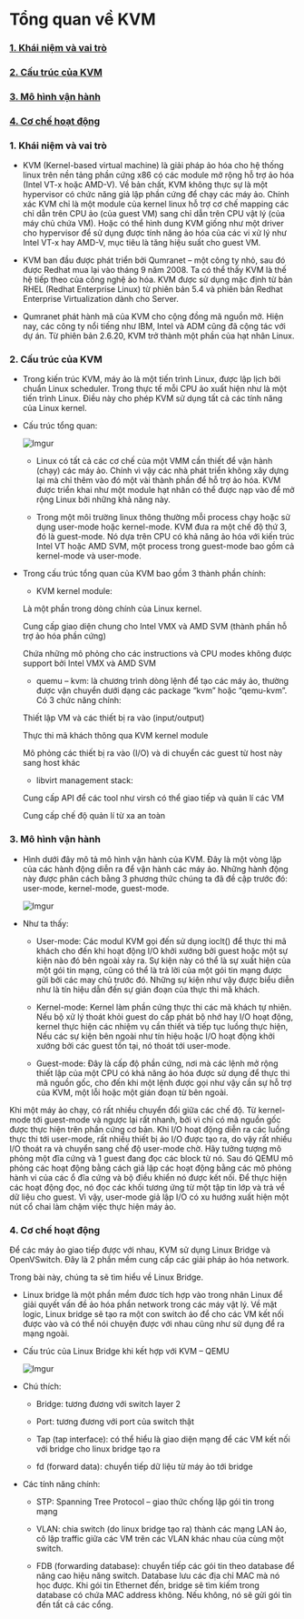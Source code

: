 # Tổng quan về KVM

### [1. Khái niệm và vai trò](https://github.com/phancong0897/Congphan/blob/master/KVM/OverviewKVM.md#1-kh%C3%A1i-ni%E1%BB%87m-v%C3%A0-vai-tr%C3%B2)

### [2. Cấu trúc của KVM](https://github.com/phancong0897/Congphan/blob/master/KVM/OverviewKVM.md#2-c%E1%BA%A5u-tr%C3%BAc-c%E1%BB%A7a-kvm)

### [3. Mô hình vận hành](https://github.com/phancong0897/Congphan/blob/master/KVM/OverviewKVM.md#3-m%C3%B4-h%C3%ACnh-v%E1%BA%ADn-h%C3%A0nh)

### [4. Cơ chế hoạt động](https://github.com/phancong0897/Congphan/blob/master/KVM/OverviewKVM.md#4-c%C6%A1-ch%E1%BA%BF-ho%E1%BA%A1t-%C4%91%E1%BB%99ng)


### 1. Khái niệm và vai trò

- KVM (Kernel-based virtual machine) là giải pháp ảo hóa cho hệ thống linux trên nền tảng phần cứng x86 có các module mở rộng hỗ trợ ảo hóa (Intel VT-x hoặc AMD-V). Về bản chất, KVM không thực sự là một hypervisor có chức năng giả lập phần cứng để chạy các máy ảo. Chính xác KVM chỉ là một module của kernel linux hỗ trợ cơ chế mapping các chỉ dẫn trên CPU ảo (của guest VM) sang chỉ dẫn trên CPU vật lý (của máy chủ chứa VM). Hoặc có thể hình dung KVM giống như một driver cho hypervisor để sử dụng được tính năng ảo hóa của các vi xử lý như Intel VT-x hay AMD-V, mục tiêu là tăng hiệu suất cho guest VM.

- KVM ban đầu được phát triển bởi Qumranet – một công ty nhỏ, sau đó được Redhat mua lại vào tháng 9 năm 2008. Ta có thể thấy KVM là thế hệ tiếp theo của công nghệ ảo hóa. KVM được sử dụng mặc định từ bản RHEL (Redhat Enterprise Linux) từ phiên bản 5.4 và phiên bản Redhat Enterprise Virtualization dành cho Server.

- Qumranet phát hành mã của KVM cho cộng đồng mã nguồn mở. Hiện nay, các công ty nổi tiếng như IBM, Intel và ADM cũng đã cộng tác với dự án. Từ phiên bản 2.6.20, KVM trở thành một phần của hạt nhân Linux.

### 2. Cấu trúc của KVM

- Trong kiến trúc KVM, máy ảo là một tiến trình Linux, được lập lịch bởi chuẩn Linux scheduler. Trong thực tế mỗi CPU ảo xuất hiện như là một tiến trình Linux. Điều này cho phép KVM sử dụng tất cả các tính năng của Linux kernel.

- Cấu trúc tổng quan:

    ![Imgur](https://imgur.com/JWNSsCd.png)

    - Linux có tất cả các cơ chế của một VMM cần thiết để vận hành (chạy) các máy ảo. Chính vì vậy các nhà phát triển không xây dựng lại mà chỉ thêm vào đó một vài thành phần để hỗ trợ ảo hóa. KVM được triển khai như một module hạt nhân có thể được nạp vào để mở rộng Linux bởi những khả năng này.

    - Trong một môi trường linux thông thường mỗi process chạy hoặc sử dụng user-mode hoặc kernel-mode. KVM đưa ra một chế độ thứ 3, đó là guest-mode. Nó dựa trên CPU có khả năng ảo hóa với kiến trúc Intel VT hoặc AMD SVM, một process trong guest-mode bao gồm cả kernel-mode và user-mode.

- Trong cấu trúc tổng quan của KVM bao gồm 3 thành phần chính:

    - KVM kernel module:

    Là một phần trong dòng chính của Linux kernel.

    Cung cấp giao diện chung cho Intel VMX và AMD SVM (thành phần hỗ trợ ảo hóa phần cứng)

    Chứa những mô phỏng cho các instructions và CPU modes không được support bởi Intel VMX và AMD SVM

    - quemu – kvm: là chương trình dòng lệnh để tạo các máy ảo, thường được vận chuyển dưới dạng các package “kvm” hoặc “qemu-kvm”. Có 3 chức năng chính:

    Thiết lập VM và các thiết bị ra vào (input/output)

    Thực thi mã khách thông qua KVM kernel module

    Mô phỏng các thiết bị ra vào (I/O) và di chuyển các guest từ host này sang host khác

    - libvirt management stack:

    Cung cấp API để các tool như virsh có thể giao tiếp và quản lí các VM

    Cung cấp chế độ quản lí từ xa an toàn

### 3. Mô hình vận hành

- Hình dưới đây mô tả mô hình vận hành của KVM. Đây là một vòng lặp của các hành động diễn ra để vận hành các máy ảo. Những hành động này được phân cách bằng 3 phương thức chúng ta đã đề cập trước đó: user-mode, kernel-mode, guest-mode.

    ![Imgur](https://imgur.com/nIhWWMs.png)

- Như ta thấy:

    - User-mode: Các modul KVM gọi đến sử dụng ioclt() để thực thi mã khách cho đến khi hoạt động I/O khởi xướng bởi guest hoặc một sự kiện nào đó bên ngoài xảy ra. Sự kiện này có thể là sự xuất hiện của một gói tin mạng, cũng có thể là trả lời của một gói tin mạng được gửi bởi các may chủ trước đó. Những sự kiện như vậy được biểu diễn như là tín hiệu dẫn đến sự gián đoạn của thực thi mã khách.

    - Kernel-mode: Kernel làm phần cứng thực thi các mã khách tự nhiên. Nếu bộ xử lý thoát khỏi guest do cấp phát bộ nhớ hay I/O hoạt động, kernel thực hiện các nhiệm vụ cần thiết và tiếp tục luồng thực hiện, Nếu các sự kiện bên ngoài như tín hiệu hoặc I/O hoạt động khởi xướng bởi các guest tồn tại, nó thoát tới user-mode.

    - Guest-mode: Đây là cấp độ phần cứng, nơi mà các lệnh mở rộng thiết lập của một CPU có khả năng ảo hóa được sử dụng để thực thi mã nguồn gốc, cho đến khi một lệnh được gọi như vậy cần sự hỗ trợ của KVM, một lỗi hoặc một gián đoạn từ bên ngoài.

Khi một máy ảo chạy, có rất nhiều chuyển đổi giữa các chế độ. Từ kernel-mode tới guest-mode và ngược lại rất nhanh, bởi vì chỉ có mã nguồn gốc được thực hiện trên phần cứng cơ bản. Khi I/O hoạt động diễn ra các luồng thực thi tới user-mode, rất nhiều thiết bị ảo I/O được tạo ra, do vậy rất nhiều I/O thoát ra và chuyển sang chế độ user-mode chờ. Hãy tưởng tượng mô phỏng một đĩa cứng và 1 guest đang đọc các block từ nó. Sau đó QEMU mô phỏng các hoạt động bằng cách giả lập các hoạt động bằng các mô phỏng hành vi của các ổ đĩa cứng và bộ điều khiển nó được kết nối. Để thực hiện các hoạt động đọc, nó đọc các khối tương ứng từ một tập tin lớp và trả về dữ liệu cho guest. Vì vậy, user-mode giả lập I/O có xu hướng xuất hiện một nút cổ chai làm chậm việc thực hiện máy ảo.

### 4. Cơ chế hoạt động

Để các máy ảo giao tiếp được với nhau, KVM sử dụng Linux Bridge và OpenVSwitch. Đây là 2 phần mềm cung cấp các giải pháp ảo hóa network. 

Trong bài này, chúng ta sẽ tìm hiểu về Linux Bridge.

- Linux bridge là một phần mềm đươc tích hợp vào trong nhân Linux để giải quyết vấn đề ảo hóa phần network trong các máy vật lý. Về mặt logic, Linux bridge sẽ tạo ra một con switch ảo để cho các VM kết nối được vào và có thể nói chuyện được với nhau cũng như sử dụng để ra mạng ngoài.

- Cấu trúc của Linux Bridge khi kết hợp với KVM – QEMU

    ![Imgur](https://imgur.com/EOH0zQf.png)

- Chú thích:

    - Bridge: tương đương với switch layer 2

    - Port: tương đương với port của switch thật

    - Tap (tap interface): có thể hiểu là giao diện mạng để các VM kết nối với bridge cho linux bridge tạo ra

    - fd (forward data): chuyển tiếp dữ liệu từ máy ảo tới bridge
- Các tính năng chính:

    - STP: Spanning Tree Protocol – giao thức chống lặp gói tin trong mạng

    - VLAN: chia switch (do linux bridge tạo ra) thành các mạng LAN ảo, cô lập traffic giữa các VM trên các VLAN khác nhau của cùng một switch.

    - FDB (forwarding database): chuyển tiếp các gói tin theo database để nâng cao hiệu năng switch. Database lưu các địa chỉ MAC mà nó học được. Khi gói tin Ethernet đến, bridge sẽ tìm kiếm trong database có chứa MAC address không. Nếu không, nó sẽ gửi gói tin đến tất cả các cổng.
